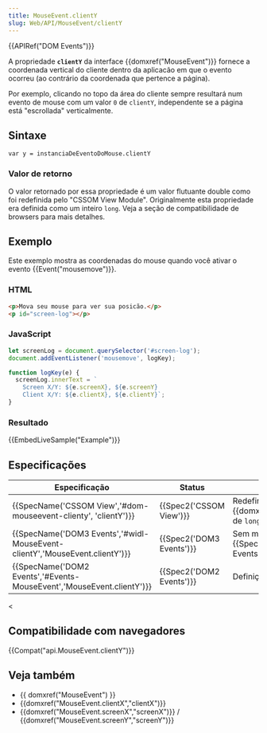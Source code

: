 ```yaml
---
title: MouseEvent.clientY
slug: Web/API/MouseEvent/clientY
---
```


{{APIRef("DOM Events")}}

A propriedade **`clientY`** da interface {{domxref("MouseEvent")}} fornece a coordenada vertical do cliente dentro da aplicacão em que o evento ocorreu (ao contrário da coordenada que pertence a página).

Por exemplo, clicando no topo da área do cliente sempre resultará num evento de mouse com um valor `0` de `clientY`, independente se a página está "escrollada" verticalmente.

## Sintaxe

```
var y = instanciaDeEventoDoMouse.clientY
```

### Valor de retorno

O valor retornado por essa propriedade é um valor flutuante double como foi redefinida pelo "CSSOM View Module". Originalmente esta propriedade era definida como um inteiro `long`. Veja a seção de compatibilidade de browsers para mais detalhes.

## Exemplo

Este exemplo mostra as coordenadas do mouse quando você ativar o evento {{Event("mousemove")}}.

### HTML

```html
<p>Mova seu mouse para ver sua posicão.</p>
<p id="screen-log"></p>
```

### JavaScript

```js
let screenLog = document.querySelector('#screen-log');
document.addEventListener('mousemove', logKey);

function logKey(e) {
  screenLog.innerText = `
    Screen X/Y: ${e.screenX}, ${e.screenY}
    Client X/Y: ${e.clientX}, ${e.clientY}`;
}
```

### Resultado

{{EmbedLiveSample("Example")}}

## Especificações

| Especificação                                                                                        | Status                           | Comentário                                                         |
| ---------------------------------------------------------------------------------------------------- | -------------------------------- | ------------------------------------------------------------------ |
| {{SpecName('CSSOM View','#dom-mouseevent-clienty', 'clientY')}}                 | {{Spec2('CSSOM View')}} | Redefine {{domxref("MouseEvent")}} de `long` para `double`. |
| {{SpecName('DOM3 Events','#widl-MouseEvent-clientY','MouseEvent.clientY')}} | {{Spec2('DOM3 Events')}} | Sem mudanças vindas de {{SpecName('DOM2 Events')}}.       |
| {{SpecName('DOM2 Events','#Events-MouseEvent','MouseEvent.clientY')}}         | {{Spec2('DOM2 Events')}} | Definição inicial.                                                 |

<

## Compatibilidade com navegadores

{{Compat("api.MouseEvent.clientY")}}

## Veja também

- {{ domxref("MouseEvent") }}
- {{domxref("MouseEvent.clientX","clientX")}}
- {{domxref("MouseEvent.screenX","screenX")}} / {{domxref("MouseEvent.screenY","screenY")}}
